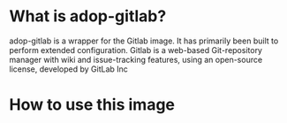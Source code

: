 # What is adop-gitlab?

adop-gitlab is a wrapper for the Gitlab image. It has primarily been built to perform extended configuration.
Gitlab is a web-based Git-repository manager with wiki and issue-tracking features, using an open-source license, developed by GitLab Inc

# How to use this image

